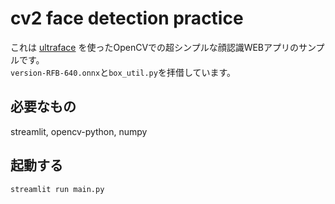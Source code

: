 # cv2 face detection practice

これは
[ultraface](https://github.com/onnx/models/tree/main/vision/body_analysis/ultraface)
を使ったOpenCVでの超シンプルな顔認識WEBアプリのサンプルです。  
`version-RFB-640.onnx`と`box_util.py`を拝借しています。

## 必要なもの
streamlit, opencv-python, numpy

## 起動する
```
streamlit run main.py
```

